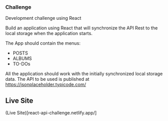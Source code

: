 ### Challenge
Development challenge using React

Build an application using React that will synchronize the API Rest to the local storage when the application starts.

The App should contain the menus:
- POSTS
- ALBUMS
- TO-DOs

All the application should work with the initially synchronized local storage data.
The API to be used is published at https://jsonplaceholder.typicode.com/

## Live Site
(Live Site)[react-api-challenge.netlify.app/]
